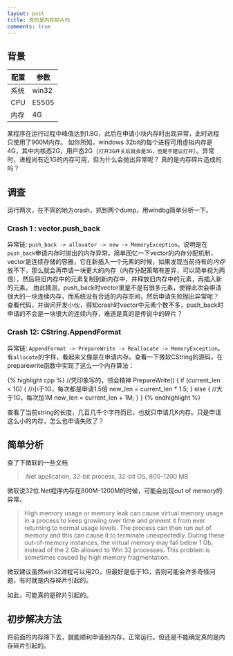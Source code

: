 ```yaml
---
layout: post
title: 真的是内存碎片吗
comments: true
---
```



## 背景 


| 配置        | 参数           |
| ------------- |-------------|
| 系统      | win32 |
| CPU      | E5505      |
| 内存      | 4G      |


某程序在运行过程中峰值达到1.8G，此后在申请小块内存时出现异常，此时进程只使用了900M内存。
如你所知，windows 32bit的每个进程可用虚拟内存是4G，其中内核态2G，用户态2G（`打开3G开关后就会是3G，但是不建议打开`）。异常时，进程尚有近1G的内存可用，但为什么会抛出异常呢？
真的是内存碎片造成的吗？


## 调查


运行两次，在不同的地方crash，抓到两个dump，用windbg简单分析一下。

### Crash 1 : vector.push_back

异常链:  `push_back -> allovator -> new -> MemoryException`。说明是在`push_back`申请内存时抛出的内存异常。简单回忆一下vector的内存分配机制，vector是连续存储的容器，它在新插入一个元素的时候，如果发现当前持有的*内存*放不下，那么就会再申请一块更大的内存（内存分配策略有差异，可以简单视为两倍），然后将旧内存中的元素复制到新内存中，并释放旧内存中的元素，再插入新的元素。
由此猜测，push_back时vector里是不是有很多元素，使得此次会申请很大的一块连续内存，而系统没有合适的内存空间，然后申请失败抛出异常呢？
查看代码，并询问开发小伙，得知crash时vector中元素个数不多，push_back时申请的不会是一块很大的连续内存，难道是真的是传说中的碎片？


### Crash 12: CString.AppendFormat


异常链:  `AppendFormat -> PrepareWrite -> Reallocate -> MemoryException`。
有`allocate`的字样，看起来又像是在申请内存。查看一下微软CString的源码，在preparewrite函数中实现了这么一个内存算法：

{% highlight cpp %}
//凭印象写的，领会精神
PrepareWrite()
{
	if (current_len < 1G)
	{
		//小于1G，每次都是申请1.5倍
		new_len = current_len * 1.5;
	}
	else
	{
		//大于1G，每次加1M
		new_len = current_len + 1M;
	}
}
{% endhighlight %}


查看了当前string的长度，几百几千个字符而已，也就只申请几K内存。只是申请这么小的内存，怎么也申请失败了？


## 简单分析

查了下微软的一些文档

> .Net application, 32-bit process, 32-bit OS, 800-1200 MB

微软说32位.Net程序内存在800M-1200M的时候，可能会出现out of memory的异常。

> High memory usage or memory leak can cause virtual memory usage in a process to keep growing over time and prevent it from ever returning to normal usage levels. The process can then run out of memory and this can cause it to terminate unexpectedly. During these out-of-memory instances, the virtual memory may fall below 1 Gb, instead of the 2 Gb allowed to Win 32 processes. This problem is sometimes caused by high memory fragmentation.

微软建议虽然win32进程可以用2G，但最好是低于1G，否则可能会许多奇怪问题，有时就是内存碎片引起的。

如此，可能真的是碎片引起的。


## 初步解决方法

将前面的内存降下去，就能顺利申请到内存，正常运行。但还是不能确定真的是内存碎片引起的。

